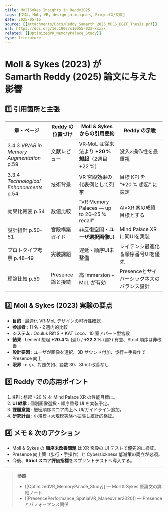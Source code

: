 ```yaml
---
title: MollSykes_Insights_in_Reddy2025
tags: [文献, MoL, VR, design_principles, ProjectX/文献]
date: 2025-05-16
source: [[Attachments/Docs/Reddy_Samarth_2025_MDES_DGIF_Thesis.pdf]]
url: https://doi.org/10.1007/s10055-023-xxxxx
related: [[OptimizedVR_MemoryPalace_Study]]
type: literature
---
```


# Moll & Sykes (2023) が Samarth Reddy (2025) 論文に与えた影響

## 1️⃣ 引用箇所と主張
| 章・ページ | Reddy の位置づけ | Moll & Sykes からの引用要約 | Reddy の示唆 |
|------------|-----------------|-----------------------------|--------------|
| 3.4.3 *VR/AR in Memory Augmentation* p.59 | 文献レビュー | VR‑MoL は従来法より **+20 % 想起**（2週目 +22 %） | 没入×操作性を最重視 |
| 3.3.4 *Technological Enhancements* p.54 | 技術背景 | VR 宮殿効果の代表例として列挙 | 目標 KPI を “+20 % 想起” に設定 |
| 効果比較表 p.54 | 数値比較 | “VR Memory Palaces — up to 20–25 % recall” | AI×XR 案の成績目標とする |
| 設計指針 p.50–51 | 宮殿構築ガイド | 非反復空間・**ユーザ選択画像**UI | Mind Palace XR に同UIを実装 |
| プロトタイプ考察 p.48–49 | 実装課題 | 遅延・順序UI未整備 | レイテンシ最適化＆順序番号UIを優先 |
| 理論比較 p.59 | Presence論と接続 | 高 immersion + MoL が有効 | Presenceとサイバーシックネスのバランス設計 |

## 2️⃣ Moll & Sykes (2023) 実験の要点
- **目的** : 最適化 VR‑MoL デザインの可行性確認  
- **参加者** : 11 名・2 週内的比較  
- **システム** : Oculus Rift S + KAT Loco、10 室アパート型宮殿  
- **結果** : Lenient 想起 **+20.4 %** (週1) / **+22.2 %** (週2) 有意、Strict 順序は非改善  
- **設計要因** : ユーザが画像を選択、3D サウンド付加、歩行＋手操作で Presence 向上  
- **限界** : n 小、対照欠如、語数 30、Strict 改善なし  

## 3️⃣ Reddy での応用ポイント
1. **KPI** : 想起 +20 % を Mind Palace XR の性能目標に。  
2. **UI 継承** : 個別画像選択・順序番号 UI を実装予定。  
3. **課題意識** : 厳密順序スコア向上へ UI/ガイドライン追加。  
4. **研究計画** : 小規模→大規模実験へ拡張し統計的検証。  

## 4️⃣ メモ & 次のアクション
- Moll & Sykes の **順序未改善問題** は XR 宮殿の UI テストで優先的に検証。  
- Presence 向上策（歩行・手操作）と Cybersickness 低減策の両立が必須。  
- 今後、**Strict スコア評価指標**をスプリントテストへ導入する。  

---

> **参照**  
> - [[OptimizedVR_MemoryPalace_Study]] — Moll & Sykes 原論文の詳細ノート  
> - [[PresencePerformance_SpatialVR_Maneuvrier2020]] — Presence とパフォーマンス関係  

